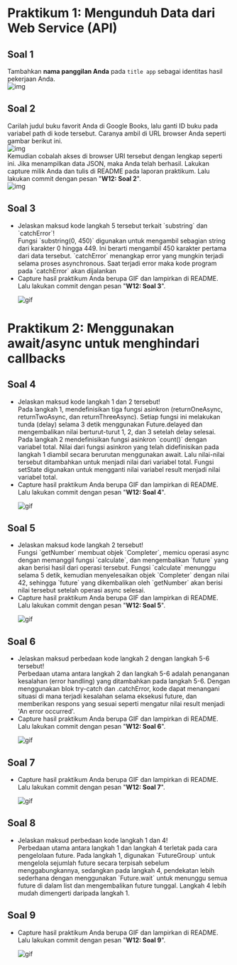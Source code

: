 # Praktikum 1: Mengunduh Data dari Web Service (API)

## Soal 1
Tambahkan <b>nama panggilan Anda</b> pada `title app` sebagai identitas hasil pekerjaan Anda.</br>
![img](docs/images/soal1.png)

## Soal 2
Carilah judul buku favorit Anda di Google Books, lalu ganti ID buku pada variabel path di kode tersebut. Caranya ambil di URL browser Anda seperti gambar berikut ini.</br>
![img](docs/images/soal2_1.png)</br>
Kemudian cobalah akses di browser URI tersebut dengan lengkap seperti ini. Jika menampilkan data JSON, maka Anda telah berhasil. Lakukan capture milik Anda dan tulis di README pada laporan praktikum. Lalu lakukan commit dengan pesan "<b>W12: Soal 2</b>".</br>
![img](docs/images/soal2_2.png)

## Soal 3
<ul><li>Jelaskan maksud kode langkah 5 tersebut terkait `substring` dan `catchError`!</br>
Fungsi `substring(0, 450)` digunakan untuk mengambil sebagian string dari karakter 0 hingga 449. Ini berarti mengambil 450 karakter pertama dari data tersebut. `catchError` menangkap error yang mungkin terjadi selama proses asynchronous. Saat terjadi error maka kode program pada `catchError` akan dijalankan</li>
<li>Capture hasil praktikum Anda berupa GIF dan lampirkan di README. Lalu lakukan commit dengan pesan "<b>W12: Soal 3</b>".</br>

![gif](docs/gif/soal3.gif)</ul>

# Praktikum 2: Menggunakan await/async untuk menghindari callbacks

## Soal 4
<ul><li>Jelaskan maksud kode langkah 1 dan 2 tersebut!</br>
Pada langkah 1, mendefinisikan tiga fungsi asinkron (returnOneAsync, returnTwoAsync, dan returnThreeAsync). Setiap fungsi ini melakukan tunda (delay) selama 3 detik menggunakan Future.delayed dan mengembalikan nilai berturut-turut 1, 2, dan 3 setelah delay selesai. Pada langkah 2 mendefinisikan fungsi asinkron `count()` dengan variabel total. Nilai dari fungsi asinkron yang telah didefinisikan pada langkah 1 diambil secara berurutan menggunakan await. Lalu nilai-nilai tersebut ditambahkan untuk menjadi nilai dari variabel total. Fungsi setState digunakan untuk mengganti nilai variabel result menjadi nilai variabel total.
</li>
<li>Capture hasil praktikum Anda berupa GIF dan lampirkan di README. Lalu lakukan commit dengan pesan "<b>W12: Soal 4</b>".</br>

![gif](docs/gif/soal4.gif)</ul>

## Soal 5
<ul><li>
Jelaskan maksud kode langkah 2 tersebut!</br>
Fungsi `getNumber` membuat objek `Completer`, memicu operasi async dengan memanggil fungsi `calculate`, dan mengembalikan `future` yang akan berisi hasil dari operasi tersebut. Fungsi `calculate` menunggu selama 5 detik, kemudian menyelesaikan objek `Completer` dengan nilai 42, sehingga `future` yang dikembalikan oleh `getNumber` akan berisi nilai tersebut setelah operasi async selesai.
</li>
<li>
Capture hasil praktikum Anda berupa GIF dan lampirkan di README. Lalu lakukan commit dengan pesan "<b>W12: Soal 5</b>".</br>

![gif](docs/gif/soal5.gif)</ul>

## Soal 6
<ul><li>
Jelaskan maksud perbedaan kode langkah 2 dengan langkah 5-6 tersebut!</br>
Perbedaan utama antara langkah 2 dan langkah 5-6 adalah penanganan kesalahan (error handling) yang ditambahkan pada langkah 5-6. Dengan menggunakan blok try-catch dan .catchError, kode dapat menangani situasi di mana terjadi kesalahan selama eksekusi future, dan memberikan respons yang sesuai seperti mengatur nilai result menjadi 'An error occurred'.
</li>
<li>
Capture hasil praktikum Anda berupa GIF dan lampirkan di README. Lalu lakukan commit dengan pesan "<b>W12: Soal 6</b>".</br>

![gif](docs/gif/soal6.gif)</ul>
</ul>

## Soal 7
<ul><li>
Capture hasil praktikum Anda berupa GIF dan lampirkan di README. Lalu lakukan commit dengan pesan "<b>W12: Soal 7</b>".</br>

![gif](docs/gif/soal7.gif)</ul>

## Soal 8
<ul><li>
Jelaskan maksud perbedaan kode langkah 1 dan 4!</br>
Perbedaan utama antara langkah 1 dan langkah 4 terletak pada cara pengelolaan future. Pada langkah 1, digunakan `FutureGroup` untuk mengelola sejumlah future secara terpisah sebelum menggabungkannya, sedangkan pada langkah 4, pendekatan lebih sederhana dengan menggunakan `Future.wait` untuk menunggu semua future di dalam list dan mengembalikan future tunggal. Langkah 4 lebih mudah dimengerti daripada langkah 1.
</ul>

## Soal 9
<ul><li>Capture hasil praktikum Anda berupa GIF dan lampirkan di README. Lalu lakukan commit dengan pesan "<b>W12: Soal 9</b>".</br>

![gif](docs/gif/soal7.gif)</ul>

